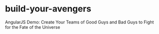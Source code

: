 # build-your-avengers
AngularJS Demo: Create Your Teams of Good Guys and Bad Guys to Fight for the Fate of the Universe
